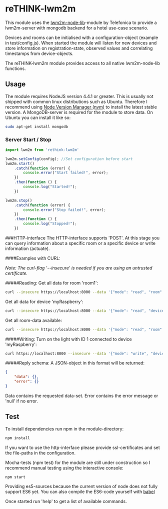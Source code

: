 # reTHINK-lwm2m
This module uses the [lwm2m-node-lib](https://github.com/telefonicaid/lwm2m-node-lib/)-module by Telefonica to provide a lwm2m-server with mongodb backend for a hotel use-case scenario.

Devices and rooms can be initialised with a configuration-object (example in test/config.js).
When started the module will listen for new devices and store information on registration-state, observed values and correlating timestamps from device-objects.

The reTHINK-lwm2m module provides access to all native lwm2m-node-lib functions.

## Usage
The module requires NodeJS version 4.4.1 or greater. This is usually not shipped with common linux distributions such as Ubuntu. Therefore I recommend using [Node Version Manager (nvm)](https://github.com/creationix/nvm) to install the latest stable version.
A MongoDB-server is required for the module to store data. On Ubuntu you can install it like so:
```bash
sudo apt-get install mongodb
```
### Server Start / Stop
```javascript
import lwm2m from 'rethink-lwm2m'
```

```javascript
lwm2m.setConfig(config); //Set configuration before start
lwm2m.start()
    .catch(function (error) {
        console.error("Start failed!", error);
    })
    .then(function () {
        console.log("Started!");
    })
```
```javascript
lwm2m.stop()
    .catch(function (error) {
        console.error("Stop failed!", error);
    })
    .then(function () {
        console.log("Stopped!");
    })
```

###HTTP-interface
The HTTP-interface supports 'POST'. At this stage you can query information about a specific room or a specific device or write information (actuate).

####Examples with CURL:

*Note: The curl-flag '--insecure' is needed if you are using an untrusted certificate.*

#####Reading:
Get all data for room 'room1':
```bash
curl --insecure https://localhost:8000 --data '{"mode": "read", "room": "room1"}'
```
Get all data for device 'myRaspberry':
```bash
curl --insecure https://localhost:8000 --data '{"mode": "read", "device": "myRaspberry"}'
```
Get all room-data available:
```bash
curl --insecure https://localhost:8000 --data '{"mode": "read", "room": null}'

```

#####Writing:
Turn on the light with ID 1 connected to device 'myRaspberry':
```bash
curl https://localhost:8000 --insecure --data '{"mode": "write", "deviceName": "myRaspberry", "objectType": "light", "objectId": "1", "resourceType": "isOn", "value": "true"}'
```

#####Reply schema:
A JSON-object in this format will be returned:
```json
{
    "data": {},
    "error": {}
}
```
Data contains the requested data-set. Error contains the error message or 'null' if no error.

## Test
To install dependencies run npm in the module-directory:
```bash
npm install
```
If you want to use the http-interface please provide ssl-certificates and set the file-paths in the configuration.

Mocha-tests (npm test) for the module are still under construction so I recommend manual testing using the interactive console:
```bash
npm start
```
Providing es5-sources because the current version of node does not fully support ES6 yet. You can also compile the ES6-code yourself with [babel](https://www.npmjs.com/package/babel-cli)

Once started run 'help' to get a list of available commands.
